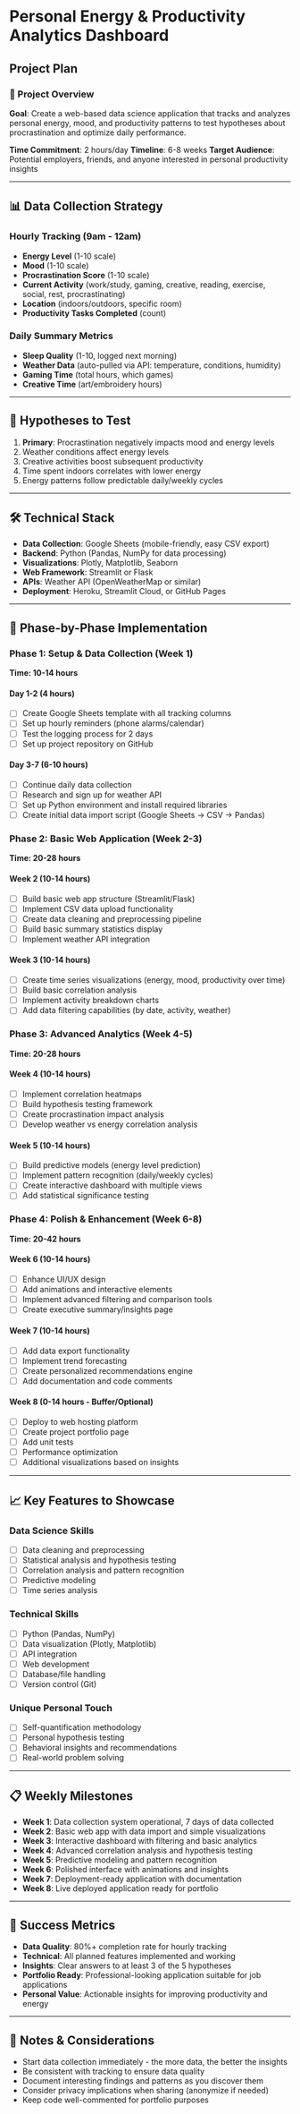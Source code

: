# Personal Energy & Productivity Analytics Dashboard
## Project Plan

### 🎯 Project Overview
**Goal**: Create a web-based data science application that tracks and analyzes personal energy, mood, and productivity patterns to test hypotheses about procrastination and optimize daily performance.

**Time Commitment**: 2 hours/day
**Timeline**: 6-8 weeks
**Target Audience**: Potential employers, friends, and anyone interested in personal productivity insights

---

## 📊 Data Collection Strategy

### Hourly Tracking (9am - 12am)
- **Energy Level** (1-10 scale)
- **Mood** (1-10 scale)
- **Procrastination Score** (1-10 scale)
- **Current Activity** (work/study, gaming, creative, reading, exercise, social, rest, procrastinating)
- **Location** (indoors/outdoors, specific room)
- **Productivity Tasks Completed** (count)

### Daily Summary Metrics
- **Sleep Quality** (1-10, logged next morning)
- **Weather Data** (auto-pulled via API: temperature, conditions, humidity)
- **Gaming Time** (total hours, which games)
- **Creative Time** (art/embroidery hours)

---

## 🔬 Hypotheses to Test
1. **Primary**: Procrastination negatively impacts mood and energy levels
2. Weather conditions affect energy levels
3. Creative activities boost subsequent productivity
4. Time spent indoors correlates with lower energy
5. Energy patterns follow predictable daily/weekly cycles

---

## 🛠️ Technical Stack
- **Data Collection**: Google Sheets (mobile-friendly, easy CSV export)
- **Backend**: Python (Pandas, NumPy for data processing)
- **Visualizations**: Plotly, Matplotlib, Seaborn
- **Web Framework**: Streamlit or Flask
- **APIs**: Weather API (OpenWeatherMap or similar)
- **Deployment**: Heroku, Streamlit Cloud, or GitHub Pages

---

## 📅 Phase-by-Phase Implementation

### Phase 1: Setup & Data Collection (Week 1)
**Time: 10-14 hours**

#### Day 1-2 (4 hours)
- [ ] Create Google Sheets template with all tracking columns
- [ ] Set up hourly reminders (phone alarms/calendar)
- [ ] Test the logging process for 2 days
- [ ] Set up project repository on GitHub

#### Day 3-7 (6-10 hours)
- [ ] Continue daily data collection
- [ ] Research and sign up for weather API
- [ ] Set up Python environment and install required libraries
- [ ] Create initial data import script (Google Sheets → CSV → Pandas)

### Phase 2: Basic Web Application (Week 2-3)
**Time: 20-28 hours**

#### Week 2 (10-14 hours)
- [ ] Build basic web app structure (Streamlit/Flask)
- [ ] Implement CSV data upload functionality
- [ ] Create data cleaning and preprocessing pipeline
- [ ] Build basic summary statistics display
- [ ] Implement weather API integration

#### Week 3 (10-14 hours)
- [ ] Create time series visualizations (energy, mood, productivity over time)
- [ ] Build basic correlation analysis
- [ ] Implement activity breakdown charts
- [ ] Add data filtering capabilities (by date, activity, weather)

### Phase 3: Advanced Analytics (Week 4-5)
**Time: 20-28 hours**

#### Week 4 (10-14 hours)
- [ ] Implement correlation heatmaps
- [ ] Build hypothesis testing framework
- [ ] Create procrastination impact analysis
- [ ] Develop weather vs energy correlation analysis

#### Week 5 (10-14 hours)
- [ ] Build predictive models (energy level prediction)
- [ ] Implement pattern recognition (daily/weekly cycles)
- [ ] Create interactive dashboard with multiple views
- [ ] Add statistical significance testing

### Phase 4: Polish & Enhancement (Week 6-8)
**Time: 20-42 hours**

#### Week 6 (10-14 hours)
- [ ] Enhance UI/UX design
- [ ] Add animations and interactive elements
- [ ] Implement advanced filtering and comparison tools
- [ ] Create executive summary/insights page

#### Week 7 (10-14 hours)
- [ ] Add data export functionality
- [ ] Implement trend forecasting
- [ ] Create personalized recommendations engine
- [ ] Add documentation and code comments

#### Week 8 (0-14 hours - Buffer/Optional)
- [ ] Deploy to web hosting platform
- [ ] Create project portfolio page
- [ ] Add unit tests
- [ ] Performance optimization
- [ ] Additional visualizations based on insights

---

## 📈 Key Features to Showcase

### Data Science Skills
- [ ] Data cleaning and preprocessing
- [ ] Statistical analysis and hypothesis testing
- [ ] Correlation analysis and pattern recognition
- [ ] Predictive modeling
- [ ] Time series analysis

### Technical Skills
- [ ] Python (Pandas, NumPy)
- [ ] Data visualization (Plotly, Matplotlib)
- [ ] API integration
- [ ] Web development
- [ ] Database/file handling
- [ ] Version control (Git)

### Unique Personal Touch
- [ ] Self-quantification methodology
- [ ] Personal hypothesis testing
- [ ] Behavioral insights and recommendations
- [ ] Real-world problem solving

---

## 📋 Weekly Milestones

- **Week 1**: Data collection system operational, 7 days of data collected
- **Week 2**: Basic web app with data import and simple visualizations
- **Week 3**: Interactive dashboard with filtering and basic analytics
- **Week 4**: Advanced correlation analysis and hypothesis testing
- **Week 5**: Predictive modeling and pattern recognition
- **Week 6**: Polished interface with animations and insights
- **Week 7**: Deployment-ready application with documentation
- **Week 8**: Live deployed application ready for portfolio

---

## 🎯 Success Metrics
- **Data Quality**: 80%+ completion rate for hourly tracking
- **Technical**: All planned features implemented and working
- **Insights**: Clear answers to at least 3 of the 5 hypotheses
- **Portfolio Ready**: Professional-looking application suitable for job applications
- **Personal Value**: Actionable insights for improving productivity and energy

---

## 📝 Notes & Considerations
- Start data collection immediately - the more data, the better the insights
- Be consistent with tracking to ensure data quality
- Document interesting findings and patterns as you discover them
- Consider privacy implications when sharing (anonymize if needed)
- Keep code well-commented for portfolio purposes

